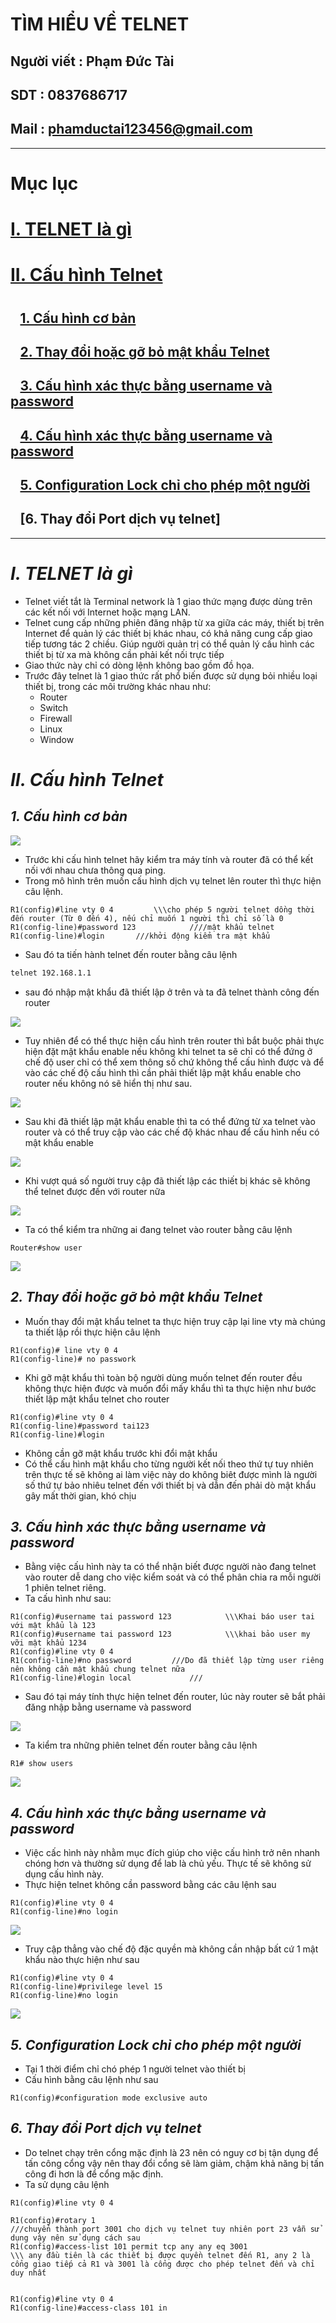 <!--
# h1
## h2
### h3
#### h4
##### h5
###### h6

*in nghiêng*

**bôi đậm**

***vừa in nghiêng vừa bôi đậm***

`inlide code`

```php

echo ("highlight code");

```

[Link test](https://viblo.asia/helps/cach-su-dung-markdown-bxjvZYnwkJZ)

![markdown](https://images.viblo.asia/518eea86-f0bd-45c9-bf38-d5cb119e947d.png)

* mục 3
* mục 2
* mục 1

1. item 1
2. item 2
3. item 3

***
horizonal rules

> text

{@youtube: https://www.youtube.com/watch?v=HndN6P9ke6U}
* Cài đặt nginx bằng câu lệnh sau
```php
dnf -y install nginx
```
*	Cấu hình nginx như sau
```php
vi /etc/nginx/nginx.conf

 Server{
     ...
     server_name www.srv.world;
     ...
 }
 
-->

# TÌM HIỂU VỀ TELNET
## Người viết : Phạm Đức Tài
## SDT : 0837686717
## Mail : phamductai123456@gmail.com

***
# Mục lục
# [I. TELNET là gì](https://github.com/ductai124/Thuc-Tap-ViettelCo-Sunclound-/blob/main/CCNA/Telnet/README.md#itelnet-l%C3%A0-g%C3%AC)

# [II. Cấu hình Telnet](https://github.com/ductai124/Thuc-Tap-ViettelCo-Sunclound-/blob/main/CCNA/Telnet/README.md#iic%E1%BA%A5u-h%C3%ACnh-telnet)
# []()
## &ensp; [1. Cấu hình cơ bản](https://github.com/ductai124/Thuc-Tap-ViettelCo-Sunclound-/blob/main/CCNA/Telnet/README.md#1c%E1%BA%A5u-h%C3%ACnh-c%C6%A1-b%E1%BA%A3n)

## &ensp; [2. Thay đổi hoặc gỡ bỏ mật khẩu Telnet](https://github.com/ductai124/Thuc-Tap-ViettelCo-Sunclound-/blob/main/CCNA/Telnet/README.md#2thay-%C4%91%E1%BB%95i-ho%E1%BA%B7c-g%E1%BB%A1-b%E1%BB%8F-m%E1%BA%ADt-kh%E1%BA%A9u-telnet)

## &ensp; [3. Cấu hình xác thực bằng username và password](https://github.com/ductai124/Thuc-Tap-ViettelCo-Sunclound-/blob/main/CCNA/Telnet/README.md#3c%E1%BA%A5u-h%C3%ACnh-x%C3%A1c-th%E1%BB%B1c-b%E1%BA%B1ng-username-v%C3%A0-password)
## &ensp; [4. Cấu hình xác thực bằng username và password](https://github.com/ductai124/Thuc-Tap-ViettelCo-Sunclound-/blob/main/CCNA/Telnet/README.md#4c%E1%BA%A5u-h%C3%ACnh-x%C3%A1c-th%E1%BB%B1c-b%E1%BA%B1ng-username-v%C3%A0-password)
## &ensp; [5. Configuration Lock chỉ cho phép một người](https://github.com/ductai124/Thuc-Tap-ViettelCo-Sunclound-/blob/main/CCNA/Telnet/README.md#5configuration-lock-ch%E1%BB%89-cho-ph%C3%A9p-m%E1%BB%99t-ng%C6%B0%E1%BB%9Di)
## &ensp; [6.	Thay đổi Port dịch vụ telnet]
***
# ***I.	TELNET là gì***
* Telnet viết tắt là Terminal network là 1 giao thức mạng được dùng trên các kết nối với Internet hoặc mạng LAN. 
* Telnet cung cấp những phiên đăng nhập từ xa giữa các máy, thiết bị trên Internet để quản lý các thiết bị khác nhau, có khả năng cung cấp giao tiếp tương tác 2 chiều. Giúp người quản trị có thể quản lý cấu hình các thiết bị từ xa mà không cần phải kết nối trực tiếp 
* Giao thức này chỉ có dòng lệnh không bao gồm đồ họa. 
* Trước đây telnet là 1 giao thức rất phổ biến được sử dụng bỏi nhiều loại thiết bị, trong các môi trường khác nhau như:
    * Router
    * Switch
    * Firewall
    * Linux
    * Window
# ***II.	Cấu hình Telnet***
## ***1.	Cấu hình cơ bản***
![](https://user-images.githubusercontent.com/52046920/182316204-5099bd1f-0342-4991-b51b-2c9703f96b17.png)
* Trước khi cấu hình telnet hãy kiểm tra máy tính và router đã có thể kết nối với nhau chưa thông qua ping.
* Trong mô hình trên muốn cấu hình dịch vụ telnet lên router thì thực hiện câu lệnh.
```cisco
R1(config)#line vty 0 4         \\\cho phép 5 người telnet dồng thời đến router (Từ 0 đến 4), nếu chỉ muốn 1 người thì chỉ số là 0
R1(config-line)#password 123            ////mật khẩu telnet
R1(config-line)#login       ///khởi động kiểm tra mật khẩu
```


* Sau đó ta tiến hành telnet đến router bằng câu lệnh
```cmd
telnet 192.168.1.1
```
* sau đó nhập mật khẩu đã thiết lập ở trên và ta đã telnet thành công đến router

![](https://user-images.githubusercontent.com/52046920/182275169-ea282dbe-afdf-46a7-b0ab-4882f47b9309.png)
* Tuy nhiên để có thể thực hiện cấu hình trên router thì bắt buộc phải thực hiện đặt mật khẩu enable nếu không khi telnet ta sẽ chỉ có thể đứng ở chế độ user chỉ có thể xem thông số chứ không thể cấu hình được và để vào các chế độ cấu hình thì cần phải thiết lập mật khẩu enable cho router nếu không nó sẽ hiển thị như sau.

![](https://user-images.githubusercontent.com/52046920/182275174-b6c2cce2-2782-40fd-a0fb-882593d0640e.png)

* Sau khi đã thiết lập mật khẩu enable thì ta có thể đứng từ xa telnet vào router và có thể truy cập vào các chế độ khác nhau để cấu hình nếu có mật khẩu enable

![](https://user-images.githubusercontent.com/52046920/182275952-b0c50afc-532c-422e-9da1-383ab8ba9429.png)
* Khi vượt quá số người truy cập đã thiết lập các thiết bị khác sẽ không thể telnet được đến với router nữa

![](https://user-images.githubusercontent.com/52046920/182275183-803458e9-feda-48c3-8ec4-8a94560b3413.png)
* Ta có thể kiểm tra những ai đang telnet vào router bằng câu lệnh
```cisco
Router#show user

```
![](https://user-images.githubusercontent.com/52046920/182310674-d7d6f8f7-c79d-4493-89fb-ea1bf79e042d.png)
## ***2.	Thay đổi hoặc gỡ bỏ mật khẩu Telnet***
* Muốn thay đổi mật khẩu telnet ta thực hiện truy cập lại line vty mà chúng ta thiết lập rồi thực hiện câu lệnh
```cisco
R1(config)# line vty 0 4
R1(config-line)# no passwork
```
* Khi gỡ mật khẩu thì toàn bộ người dùng muốn telnet đến router đều không thực hiện được và muốn đổi mấy khẩu thì ta thực hiện như bước thiết lập mật khẩu telnet cho router
```cisco
R1(config)#line vty 0 4         
R1(config-line)#password tai123            
R1(config-line)#login       
```
* Không cần gỡ mật khẩu trước khi đổi mật khẩu
* Có thể cấu hình mật khẩu cho từng người kết nối theo thứ tự tuy nhiên trên thực tế sẽ không ai làm việc này do không biêt được mình là người số thứ tự bảo nhiêu telnet đến với thiết bị và dẫn đến phải dò mật khẩu gây mất thời gian, khó chịu 
## ***3.	Cấu hình xác thực bằng username và password***
* Bằng việc cấu hình này ta có thể nhận biết được người nào đang telnet vào router dễ dang cho việc kiểm soát và có thể phân chia ra mỗi người 1 phiên telnet riêng.
* Ta cấu hình như sau:

```cisco
R1(config)#username tai password 123            \\\Khai báo user tai với mật khẩu là 123
R1(config)#username tai password 123            \\\khai bảo user my vỡi mật khẩu 1234
R1(config)#line vty 0 4
R1(config-line)#no password         ///Do đã thiết lập từng user riêng nên không cần mật khẩu chung telnet nữa
R1(config-line)#login local             ///
```
* Sau đó tại máy tính thực hiện telnet đến router, lúc này router sẽ bắt phải đăng nhập bằng username và password

![](https://user-images.githubusercontent.com/52046920/182315959-4641b465-37e0-42cb-a1d5-fa5cd3899b69.png)
* Ta kiểm tra những phiên telnet đến router bằng câu lệnh
```cisco
R1# show users
```

![](https://user-images.githubusercontent.com/52046920/182315956-6a4234c7-eaca-45cb-bade-3c9af00f55a3.png)

## ***4.	Cấu hình xác thực bằng username và password***
* Việc cấc hình này nhằm mục đích giúp cho việc cấu hình trở nên nhanh chóng hơn và thường sử dụng để lab là chủ yếu. Thực tế sẽ không sử dụng cấu hình này.
* Thực hiện telnet không cần password bằng các câu lệnh sau
```cisco
R1(config)#line vty 0 4            
R1(config-line)#no login       
```

![](https://user-images.githubusercontent.com/52046920/182320588-c8077449-5137-475b-a60f-fa131c20e932.png)
* Truy cập thẳng  vào chế độ đặc quyền mà không cần nhập bất cứ 1 mật khẩu nào thực hiện như sau
```cisco
R1(config)#line vty 0 4         
R1(config-line)#privilege level 15
R1(config-line)#no login       
```

![](https://user-images.githubusercontent.com/52046920/182320598-f3ef54b7-46a3-408a-8f8e-60cb2a9b2a4d.png)

## ***5.	Configuration Lock chỉ cho phép một người***
* Tại 1 thời điểm chỉ chó phép 1 người telnet vào thiết bị
* Cấu hình bằng câu lệnh như sau
```cisco
R1(config)#configuration mode exclusive auto
```

## ***6.	Thay đổi Port dịch vụ telnet***
* Do telnet chạy trên cổng mặc định là 23 nên có nguy cơ bị tận dụng để tấn công cổng vậy nên thay đổi cổng sẽ làm giảm, chậm khả năng bị tấn công đi hơn là để cổng mặc định.
* Ta sử dụng câu lệnh
```cisco
R1(config)#line vty 0 4

R1(config)#rotary 1             
///chuyển thành port 3001 cho dịch vụ telnet tuy nhiên port 23 vẫn sử dụng vậy nên sử dụng cách sau
R1(config)#access-list 101 permit tcp any any eq 3001   
\\\ any đầu tiên là các thiết bị được quyền telnet đến R1, any 2 là cổng giao tiếp cả R1 và 3001 là cổng được cho phép telnet đến và chỉ duy nhất


R1(config)#line vty 0 4
R1(config-line)#access-class 101 in

```

